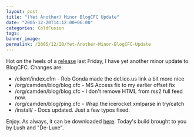 ```yaml
---
layout: post
title: "(Yet Another) Minor BlogCFC Update"
date: "2005-12-20T14:12:00+06:00"
categories: ColdFusion 
tags: 
banner_image: 
permalink: /2005/12/20/Yet-Another-Minor-BlogCFC-Update
---
```


Hot on the heels of a <a href="http://ray.camdenfamily.com/index.cfm/2005/12/16/BlogCFC-ColdFusion-Blog-402-Released">release</a> last Friday, I have yet another minor update to BlogCFC. Changes are:

<ul>
<li>/client/index.cfm - Rob Gonda made the del.ico.us link a bit more nice
<li>/org/camden/blog/blog.cfc - MS Access fix to my earlier offset fix
<li>/org/camden/blog/blog.cfc - I don't remove HTML from rss2 full feed now.
<li>/org/camden/blog/ping.cfc - Wrap the icerocket xmlparse in try/catch
<li>/install/ - Docs updated. Just a few typos fixed.
</ul>

Enjoy. As always, it can be downloaded <a href="http://ray.camdenfamily.com/projects/blogcfc">here</a>. Today's build brought to you by Lush and "De-Luxe".